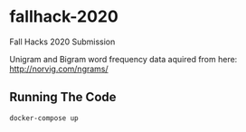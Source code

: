 # fallhack-2020
Fall Hacks 2020 Submission

Unigram and Bigram word frequency data aquired from here: http://norvig.com/ngrams/


## Running The Code
```
docker-compose up
```

